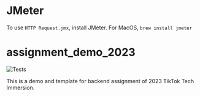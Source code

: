 # JMeter
To use `HTTP Request.jmx`, install JMeter. For MacOS, `brew install jmeter`

# assignment_demo_2023

![Tests](https://github.com/TikTokTechImmersion/assignment_demo_2023/actions/workflows/test.yml/badge.svg)

This is a demo and template for backend assignment of 2023 TikTok Tech Immersion.
